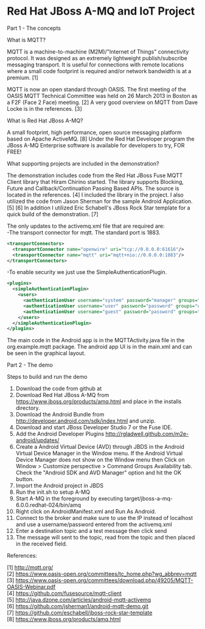 Red Hat JBoss A-MQ and IoT Project
===================================

Part 1 - The concepts

What is MQTT?

MQTT is a machine-to-machine (M2M)/"Internet of Things" connectivity protocol. It was designed as an extremely lightweight publish/subscribe messaging transport. It is useful for connections with remote locations where a small code footprint is required and/or network bandwidth is at a premium. [1]
 
MQTT is now an open standard through OASIS. The first meeting of the OASIS MQTT Technical Committee was held on 26 March 2013 in Boston as a F2F (Face 2 Face) meeting. [2]  A very good overview on MQTT from Dave Locke is in the references. [3]

What is Red Hat JBoss A-MQ?

A small footprint, high performance, open source messaging platform based on Apache ActiveMQ. [8]  Under the Red Hat Developer program the JBoss A-MQ Enterprise software is available for developers to try, FOR FREE! 

What supporting projects are included in the demonstration?

The demonstration includes code from the Red Hat JBoss Fuse MQTT Client library that Hiram Chirino started.  The library supports Blocking, Future and Callback/Continuation Passing Based APIs.  The source is located in the references. [4]  I included the library in the project.  I also utilized the code from Jason Sherman for the sample Android Application. [5] [6]  In addition I utilized Eric Schabell's JBoss Rock Star template for a quick build of the demonstration.  [7]

The only updates to the activemq.xml file that are required are:  
-The transport connector for mqtt.  The standard port is 1883.  

```xml
<transportConnectors>  
  <transportConnector name="openwire" uri="tcp://0.0.0.0:61616"/>  
  <transportConnector name="mqtt" uri="mqtt+nio://0.0.0.0:1883"/>  
</transportConnectors> 
```

-To enable security we just use the SimpleAuthenticationPlugin.  

```xml
<plugins>  
  <simpleAuthenticationPlugin>  
    <users>  
      <authenticationUser username="system" password="manager" groups="users,admins"/>  
      <authenticationUser username="user" password="password" groups="users"/>  
      <authenticationUser username="guest" password="password" groups="guests"/>  
    </users>  
  </simpleAuthenticationPlugin>  
</plugins>  
```
  
The main code in the Android app is in the MQTTActivity.java file in the org.example.mqtt package.  The android app UI is in the main.xml and can be seen in the graphical layout.

Part 2 - The demo

Steps  to build and run the demo

1. Download the code from github at
2. Download Red Hat JBoss A-MQ from https://www.jboss.org/products/amq.html and place in the installs directory.
3. Download the Android Bundle from http://developer.android.com/sdk/index.html and unzip.
4. Download and start JBoss Developer Studio 7 or the Fuse IDE.
5. Add the Android Developer Plugins http://rgladwell.github.com/m2e-android/updates/
6. Create a Android Virtual Device (AVD) through JBDS in the Android Virtual Device Manager in the Window menu.  If the Android Virtual Device Manager does not show on the Window menu then Click on Window > Customize perspective > Command Groups Availability tab. Check the "Android SDK and AVD Manager" option and hit the OK button.
7. Import the Android project in JBDS
8. Run the init.sh to setup A-MQ
9. Start A-MQ in the foreground by executing target/jboss-a-mq-6.0.0.redhat-024/bin/amq
10. Right click on AndroidManifest.xml and Run As Android.
11. Connect to the broker and make sure to use the IP instead of localhost and use a username/password entered from the activemq.xml
12. Enter a destination topic and a test message then click send
13. The message will sent to the topic, read from the topic and then placed in the received field.

References:

[1] http://mqtt.org/   
[2] https://www.oasis-open.org/committees/tc_home.php?wg_abbrev=mqtt   
[3] https://www.oasis-open.org/committees/download.php/49205/MQTT-OASIS-Webinar.pdf    
[4] https://github.com/fusesource/mqtt-client   
[5] http://java.dzone.com/articles/android-mqtt-activemq   
[6] https://github.com/jsherman1/android-mqtt-demo.git   
[7] https://github.com/eschabell/jboss-rock-star-template   
[8] https://www.jboss.org/products/amq.html   
